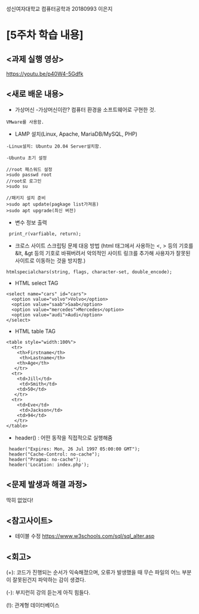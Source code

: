 성신여자대학교 컴퓨터공학과 20180993 이은지

[5주차 학습 내용]
=============

<과제 실행 영상>
--------------
https://youtu.be/p40W4-5Gdfk


<새로 배운 내용>
-------------
* 가상머신
 -가상머신이란? 컴퓨터 환경을 소프트웨어로 구현한 것.
 ```
 VMware를 사용함.
 ```
 
* LAMP 설치(Linux, Apache, MariaDB/MySQL, PHP)
 ```
 -Linux설치: Ubuntu 20.04 Server설치함.
 ```
 
 ```
 -Ubuntu 초기 설정
 
 //root 패스워드 설정
 >sudo passwd root
 //root로 로그인
 >sudo su
 
 //패키지 설치 준비
 >sudo apt update(pagkage list가져옴)
 >sudo apt upgrade(최신 버전)
 ```

* 변수 정보 출력
 ```
  print_r(varfiable, return);
 ```
* 크로스 사이트 스크립팅 문제 대응 방법
 (html 태그에서 사용하는 <, > 등의 기호를 &lt, &gt 등의 기호로 바꿔버려서 악의적인 사이트 링크를 추가해 사용자가 잘못된 사이트로 이동하는 것을 방지함.)
 ```
 htmlspecialchars(string, flags, character-set, double_encode);
 ```
* HTML select TAG
```
<select name="cars" id="cars">
  <option value="volvo">Volvo</option>
  <option value="saab">Saab</option>
  <option value="mercedes">Mercedes</option>
  <option value="audi">Audi</option>
</select>
```
* HTML table TAG
```
<table style="width:100%">
  <tr>
    <th>Firstname</th>
     <th>Lastname</th> 
    <th>Age</th>
   </tr>
  <tr>
    <td>Jill</td>
     <td>Smith</td> 
    <td>50</td>
   </tr>
  <tr>
    <td>Eve</td>
     <td>Jackson</td> 
    <td>94</td>
   </tr>
</table> 
```
* header() : 어떤 동작을 직접적으로 실행해줌
```
 header("Expires: Mon, 26 Jul 1997 05:00:00 GMT");
 header("Cache-Control: no-cache");
 header("Pragma: no-cache");
 header('Location: index.php');
```

<문제 발생과 해결 과정>
-------------
딱히 없었다!


<참고사이트>
----------
* 테이블 수정
https://www.w3schools.com/sql/sql_alter.asp


<회고>
------
(+): 코드가 진행되는 순서가 익숙해졌으며, 오류가 발생했을 때 무슨 파일의 어느 부분이 잘못된건지 파악하는 감이 생겼다.

(-): 부지런히 강의 듣는게 아직 힘들다.

(!): 관계형 데이터베이스

